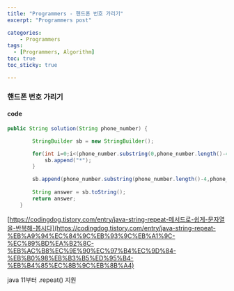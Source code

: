 ```yaml
---
title: "Programmers - 핸드폰 번호 가리기"
excerpt: "Programmers post"

categories:
    - Programmers
tags:
  - [Programmers, Algorithm]
toc: true
toc_sticky: true

---
```

### 핸드폰 번호 가리기

#### code
```java
public String solution(String phone_number) {

        StringBuilder sb = new StringBuilder();

        for(int i=0;i<(phone_number.substring(0,phone_number.length()-4)).length();i++){
            sb.append("*");
        }

        sb.append(phone_number.substring(phone_number.length()-4,phone_number.length()));
        
        String answer = sb.toString();
        return answer;
    }
```

[https://codingdog.tistory.com/entry/java-string-repeat-메서드로-쉽게-문자열을-반복해-봅시다](https://codingdog.tistory.com/entry/java-string-repeat-%EB%A9%94%EC%84%9C%EB%93%9C%EB%A1%9C-%EC%89%BD%EA%B2%8C-%EB%AC%B8%EC%9E%90%EC%97%B4%EC%9D%84-%EB%B0%98%EB%B3%B5%ED%95%B4-%EB%B4%85%EC%8B%9C%EB%8B%A4)

java 11부터 .repeat() 지원